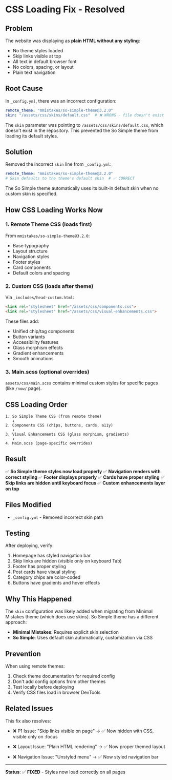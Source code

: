 # CSS Loading Fix - Resolved

## Problem

The website was displaying as **plain HTML without any styling**:
- No theme styles loaded
- Skip links visible at top
- All text in default browser font
- No colors, spacing, or layout
- Plain text navigation

## Root Cause

In `_config.yml`, there was an incorrect configuration:

```yaml
remote_theme: "mmistakes/so-simple-theme@3.2.0"
skin: "/assets/css/skins/default.css"  # ❌ WRONG - file doesn't exist
```

The `skin` parameter was pointing to `/assets/css/skins/default.css`, which doesn't exist in the repository. This prevented the So Simple theme from loading its default styles.

## Solution

Removed the incorrect `skin` line from `_config.yml`:

```yaml
remote_theme: "mmistakes/so-simple-theme@3.2.0"
# Skin defaults to the theme's default skin  # ✅ CORRECT
```

The So Simple theme automatically uses its built-in default skin when no custom skin is specified.

## How CSS Loading Works Now

### 1. **Remote Theme CSS** (loads first)
From `mmistakes/so-simple-theme@3.2.0`:
- Base typography
- Layout structure
- Navigation styles
- Footer styles
- Card components
- Default colors and spacing

### 2. **Custom CSS** (loads after theme)
Via `_includes/head-custom.html`:
```html
<link rel="stylesheet" href="/assets/css/components.css">
<link rel="stylesheet" href="/assets/css/visual-enhancements.css">
```

These files add:
- Unified chip/tag components
- Button variants
- Accessibility features
- Glass morphism effects
- Gradient enhancements
- Smooth animations

### 3. **Main.scss** (optional overrides)
`assets/css/main.scss` contains minimal custom styles for specific pages (like `/now/` page).

## CSS Loading Order

```
1. So Simple Theme CSS (from remote theme)
   ↓
2. Components CSS (chips, buttons, cards, a11y)
   ↓
3. Visual Enhancements CSS (glass morphism, gradients)
   ↓
4. Main.scss (page-specific overrides)
```

## Result

✅ **So Simple theme styles now load properly**
✅ **Navigation renders with correct styling**
✅ **Footer displays properly**
✅ **Cards have proper styling**
✅ **Skip links are hidden until keyboard focus**
✅ **Custom enhancements layer on top**

## Files Modified

- `_config.yml` - Removed incorrect skin path

## Testing

After deploying, verify:
1. Homepage has styled navigation bar
2. Skip links are hidden (visible only on keyboard Tab)
3. Footer has proper styling
4. Post cards have visual styling
5. Category chips are color-coded
6. Buttons have gradients and hover effects

## Why This Happened

The `skin` configuration was likely added when migrating from Minimal Mistakes theme (which does use skins). So Simple theme has a different approach:
- **Minimal Mistakes**: Requires explicit skin selection
- **So Simple**: Uses default skin automatically, customization via CSS

## Prevention

When using remote themes:
1. Check theme documentation for required config
2. Don't add config options from other themes
3. Test locally before deploying
4. Verify CSS files load in browser DevTools

## Related Issues

This fix also resolves:
- ❌ P1 Issue: "Skip links visible on page"
  → ✅ Now hidden with CSS, visible only on :focus

- ❌ Layout Issue: "Plain HTML rendering"
  → ✅ Now proper themed layout

- ❌ Navigation Issue: "Unstyled menu"
  → ✅ Now styled navigation bar

---

**Status**: ✅ **FIXED** - Styles now load correctly on all pages
